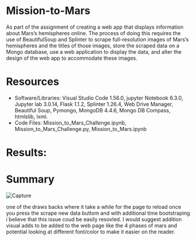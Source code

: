 # Mission-to-Mars
 As part of the assignment of creating a web app that displays information about Mars’s hemispheres online.
 The process of doing this requires the use of BeautifulSoup and Splinter to scrape full-resolution images
 of Mars’s hemispheres and the titles of those images, store the scraped data on a Mongo database,
 use a web application to display the data, and alter the design of the web app to accommodate these images.
 
 # Resources
 * Software/Libraries: Visual Studio Code 1.56.0, jupyter Notebook 6.3.0, Jupyter lab 3.0.14, Flask 1.1.2,
   Splinter 1.26.4, Web Drive Manager, Beautiful Soup, Pymongo, MongoDB 4.4.6, Mongo DB Compass, htmlslib, lxml.
 * Code Files: Mission_to_Mars_Challenge.ipynb, Mission_to_Mars_Challenge.py, Mission_to_Mars.ipynb 
 
 # Results:
 
 # Summary
 ![Capture](https://user-images.githubusercontent.com/31675832/149221150-c153389e-d02c-4098-ae3a-c0aacdd41b3b.PNG)

one of the draws backs where it take a while for the page to reload once you press the scrape new data buttom and with additional time bootstraping i believe that this issue coud be easily resovled. I would suggest addition visual adds to be added to the web page like the 4 phases of mars and potential looking at different font/color to make it easier on the reader.
